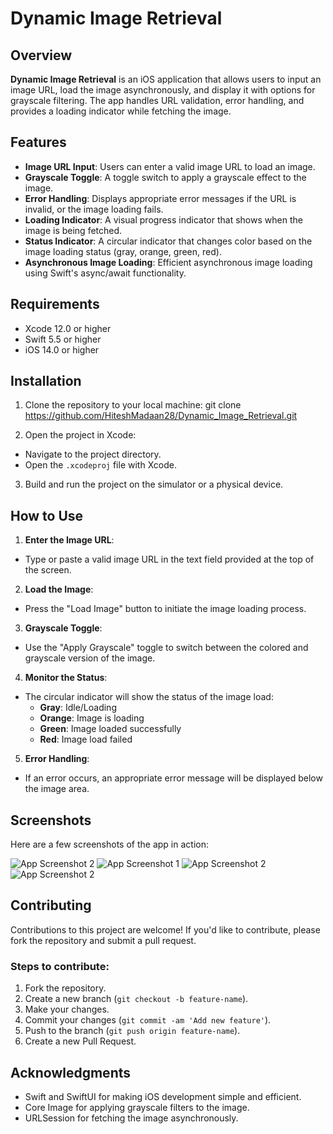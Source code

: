 # Dynamic Image Retrieval

## Overview

**Dynamic Image Retrieval** is an iOS application that allows users to input an image URL, load the image asynchronously, and display it with options for grayscale filtering. The app handles URL validation, error handling, and provides a loading indicator while fetching the image.

## Features

- **Image URL Input**: Users can enter a valid image URL to load an image.
- **Grayscale Toggle**: A toggle switch to apply a grayscale effect to the image.
- **Error Handling**: Displays appropriate error messages if the URL is invalid, or the image loading fails.
- **Loading Indicator**: A visual progress indicator that shows when the image is being fetched.
- **Status Indicator**: A circular indicator that changes color based on the image loading status (gray, orange, green, red).
- **Asynchronous Image Loading**: Efficient asynchronous image loading using Swift's async/await functionality.

## Requirements

- Xcode 12.0 or higher
- Swift 5.5 or higher
- iOS 14.0 or higher

## Installation

1. Clone the repository to your local machine:
git clone https://github.com/HiteshMadaan28/Dynamic_Image_Retrieval.git


2. Open the project in Xcode:
- Navigate to the project directory.
- Open the `.xcodeproj` file with Xcode.

3. Build and run the project on the simulator or a physical device.

## How to Use

1. **Enter the Image URL**:
- Type or paste a valid image URL in the text field provided at the top of the screen.

2. **Load the Image**:
- Press the "Load Image" button to initiate the image loading process.

3. **Grayscale Toggle**:
- Use the "Apply Grayscale" toggle to switch between the colored and grayscale version of the image.

4. **Monitor the Status**:
- The circular indicator will show the status of the image load:
  - **Gray**: Idle/Loading
  - **Orange**: Image is loading
  - **Green**: Image loaded successfully
  - **Red**: Image load failed

5. **Error Handling**:
- If an error occurs, an appropriate error message will be displayed below the image area.

## Screenshots

Here are a few screenshots of the app in action:

![App Screenshot 2](screenshots/URLpasting.png)
![App Screenshot 1](screenshots/ImageFetchedColored.png)
![App Screenshot 2](screenshots/ImageFetchedGray.png)
![App Screenshot 2](screenshots/FailedError.png)

## Contributing

Contributions to this project are welcome! If you'd like to contribute, please fork the repository and submit a pull request.

### Steps to contribute:

1. Fork the repository.
2. Create a new branch (`git checkout -b feature-name`).
3. Make your changes.
4. Commit your changes (`git commit -am 'Add new feature'`).
5. Push to the branch (`git push origin feature-name`).
6. Create a new Pull Request.

## Acknowledgments

- Swift and SwiftUI for making iOS development simple and efficient.
- Core Image for applying grayscale filters to the image.
- URLSession for fetching the image asynchronously.

